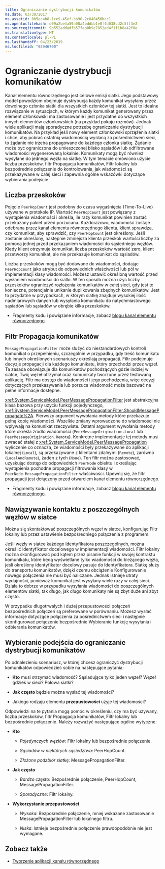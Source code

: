 ```yaml
---
title: Ograniczanie dystrybucji komunikatów
ms.date: 03/30/2017
ms.assetid: 8b5ec4b8-1ce9-45ef-bb90-2c840456bcc1
ms.openlocfilehash: d09a2be4a59a08a4bddbb1e0f4d038cd2c5ff3e2
ms.sourcegitcommit: 9b552addadfb57fab0b9e7852ed4f1f1b8a42f8e
ms.translationtype: HT
ms.contentlocale: pl-PL
ms.lasthandoff: 04/23/2019
ms.locfileid: "62046700"
---
```

# <a name="limiting-message-distribution"></a>Ograniczanie dystrybucji komunikatów

Kanał elementu równorzędnego jest celowe emisji siatki. Jego podstawowy model powodziom obejmuje dystrybucja każdy komunikat wysyłany przez dowolnego członka siatki dla wszystkich członków tej siatki. Jest to idealne rozwiązanie w sytuacjach, w którym każdy komunikat generowany przez element członkowski ma zastosowanie i jest przydatne do wszystkich innych elementów członkowskich (na przykład pokoju rozmów). Jednak wiele aplikacji mają sporadyczne potrzebę ograniczanie dystrybucji komunikatów. Na przykład jeśli nowy element członkowski sprzężenia siatki i chce, aby pobrać ostatnią wiadomością wysłaną za pośrednictwem sieci, to żądanie nie trzeba propagowane do każdego członka siatkę. Żądanie może być ograniczona do umieszczonej blisko sąsiadów lub odfiltrowane wiadomości wygenerowaną lokalnie. Komunikaty mogą być również wysyłane do jednego węzła na siatkę. W tym temacie omówiono użycie liczba przeskoków, filtr Propagacja komunikatów, Filtr lokalny lub bezpośrednie połączenie do kontrolowania, jak wiadomości są przekazywane w całej sieci i zapewnia ogólne wskazówki dotyczące wybierania podejście.

## <a name="hop-counts"></a>Liczba przeskoków

Pojęcie `PeerHopCount` jest podobny do czasu wygaśnięcia (Time-To-Live) używane w protokole IP. Wartość `PeerHopCount` jest powiązany z wystąpienia wiadomości i określa, ile razy komunikat powinien zostać przekazany pakiet przed porzucana. Każdorazowo, wiadomość zostaje odebrana przez kanał elementu równorzędnego klienta, klient sprawdza, czy komunikat, aby sprawdzić, czy `PeerHopCount` jest określony. Jeśli zostanie określony, następnie zmniejsza klienta przeskok wartości liczby za pomocą jednej przed przekazaniem wiadomości do sąsiedniego węzłów. Kiedy klient otrzymuje komunikat, liczba przeskoków wartość zero, klient przetworzy komunikat, ale nie przekazuje komunikat do sąsiadów.

Liczba przeskoków mogą być dodawane do wiadomości, dodając `PeerHopCount` jako atrybut do odpowiednich właściwości lub pól w implementacji klasy wiadomości. Możesz ustawić określoną wartość przed wysłaniem wiadomości do siatki. W ten sposób można użyć liczby przeskoków ograniczyć rozłożenia komunikatów w całej sieci, gdy jest to konieczne, potencjalnie unikanie duplikowania zbędnych komunikatów. Jest to przydatne w przypadkach, w którym siatkę znajduje wysokiej ilość nadmiarowych danych lub wysyłania komunikatu do natychmiastowego sąsiadów lub sąsiadów w obrębie kilka przeskoków.

- Fragmenty kodu i powiązane informacje, zobacz [blogu kanał elementu równorzędnego](https://go.microsoft.com/fwlink/?LinkID=114531).

## <a name="message-propagation-filter"></a>Filtr Propagacja komunikatów

`MessagePropagationFilter` może służyć do niestandardowych kontroli komunikat o przepełnieniu, szczególnie w przypadku, gdy treść komunikatu lub innych określonych scenariuszy określają propagacji. Filtr podejmuje decyzje propagacji dla każdego komunikatu, który przechodzi przez węzeł. Ta zasada obowiązuje dla komunikatów pochodzących gdzie indziej w siatce, Twój węzeł otrzymał oraz komunikaty tworzone przez testowaną aplikację. Filtr ma dostęp do wiadomości i jego pochodzenia, więc decyzji dotyczących przekazywania lub porzuca wiadomość może bazować na pełne informacje dostępne.

<xref:System.ServiceModel.PeerMessagePropagationFilter> jest abstrakcyjna klasa bazowa przy użyciu funkcji pojedynczego, <xref:System.ServiceModel.PeerMessagePropagationFilter.ShouldMessagePropagate%2A>. Pierwszy argument wywołania metody które przekazuje pełną kopię wiadomości. Wszelkie zmiany wprowadzone do wiadomości nie wpływają na komunikat rzeczywiste. Ostatni argument wywołania metody które określa źródło wiadomości (`PeerMessageOrigination.Local` lub `PeerMessageOrigination.Remote`). Konkretne implementacje tej metody musi zwracać stałej z <xref:System.ServiceModel.PeerMessagePropagation> wyliczenie co oznacza, że wiadomości były przekazywane do aplikacji lokalnej (`Local`), są przekazywane z klientami zdalnymi (`Remote`), zarówno (`LocalAndRemote`), żaden z tych (`None`). Ten filtr można zastosować, uzyskując dostęp do odpowiednich `PeerNode` obiektu i określając wystąpienia pochodne propagacji filtrowania klasy w `PeerNode.MessagePropagationFilter` właściwości. Upewnij się, że filtr propagacji jest dołączony przed otwarciem kanał elementu równorzędnego.

- Fragmenty kodu i powiązane informacje, zobacz [blogu kanał elementu równorzędnego](https://go.microsoft.com/fwlink/?LinkID=114532).

## <a name="contacting-an-individual-node-in-the-mesh"></a>Nawiązywanie kontaktu z poszczególnych węzłów w siatce

Można się skontaktować poszczególnych węzeł w siatce, konfigurując Filtr lokalny lub przez ustawienie bezpośredniego połączenia z programem.

Jeśli węzły w siatce każdego Identyfikatora poszczególnych, można określić identyfikator docelowego w implementacji wiadomości. Filtr lokalny można skonfigurować pod kątem przez pisanie funkcji w swojej kontraktu komunikatu, które będą wyświetlane tylko wiadomości do bieżącego węzła, jeśli określony identyfikator docelowy pasuje do Identyfikatora. Siatkę służy do transportu komunikatów, dzięki czemu obciążenie Konfigurowanie nowego połączenia nie musi być naliczane. Jednak istnieje utraty wydajności, ponieważ komunikat jest wysyłany wiele razy w całej sieci. Działa to dobrze w przypadku wysyłania wiadomości do poszczególnych elementów siatki, tak długo, jak długo komunikaty nie są zbyt duże ani zbyt często.

W przypadku długotrwałych i dużej przepustowości połączeń bezpośrednich połączeń są preferowane w porównaniu. Możesz wysłać informacje dotyczące połączenia za pośrednictwem sieci i następnie skonfigurować połączenie bezpośrednie Wybieranie funkcję wysyłania i odbierania komunikatów.

## <a name="choosing-an-approach-for-limiting-message-distribution"></a>Wybieranie podejścia do ograniczanie dystrybucji komunikatów

Po odnalezieniu scenariusz, w której chcesz ograniczyć dystrybucji komunikatów odpowiedzieć sobie na następujące pytania:

- **Kto** musi otrzymać wiadomość? Sąsiadujące tylko jeden węzeł? Węzeł gdzieś w sieci? Połowa siatki?

- **Jak często** będzie można wysłać tej wiadomości?

- Jakiego rodzaju elementu **przepustowości** użyje tej wiadomości?

Odpowiedzi na te pytania mogą pomóc w określeniu, czy ma być używany, liczba przeskoków, filtr Propagacja komunikatów, Filtr lokalny lub bezpośrednie połączenie. Należy rozważyć następujące ogólne wytyczne:

- **Kto**

  - *Pojedynczych węzłów*:  Filtr lokalny lub bezpośrednie połączenie.

  - *Sąsiadów w niektórych sąsiedztwa*:  PeerHopCount.

  - *Złożone podzbiór siatkę*:  MessagePropagationFilter.

- **Jak często**

  - *Bardzo często*:  Bezpośrednie połączenie, PeerHopCount, MessagePropagationFilter.

  - *Sporadyczne*:  Filtr lokalny.

- **Wykorzystanie przepustowości**

  - *Wysoka*:  Bezpośrednie połączenie, mniej wskazane zastosowanie MessagePropagationFilter lub lokalnego filtru.

  - *Niska*:  Istnieje bezpośrednie połączenie prawdopodobnie nie jest wymagane.

## <a name="see-also"></a>Zobacz także

- [Tworzenie aplikacji kanału równorzędnego](../../../../docs/framework/wcf/feature-details/building-a-peer-channel-application.md)
